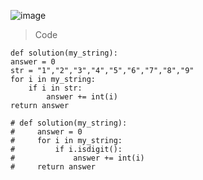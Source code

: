 ![image](https://user-images.githubusercontent.com/115756142/236720119-6963c8d7-82e3-41e4-9027-3cb0e7c8689a.png)

> Code

    def solution(my_string):
    answer = 0
    str = "1","2","3","4","5","6","7","8","9"
    for i in my_string:
        if i in str:
            answer += int(i)
    return answer
    
    # def solution(my_string):
    #     answer = 0
    #     for i in my_string:
    #         if i.isdigit():
    #             answer += int(i)
    #     return answer
